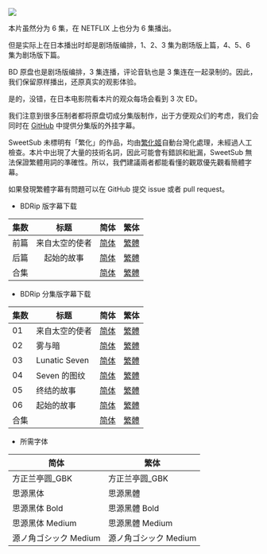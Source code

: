 ![](https://p.sda1.dev/5/87290e9195852479a4034793abd4ecf4/ETBGv3.jpg)

本片虽然分为 6 集，在 NETFLIX 上也分为 6 集播出。

但是实际上在日本播出时却是剧场版编排，1、2、3 集为剧场版上篇，4、5、6 集为剧场版下篇。

BD 原盘也是剧场版编排，3 集连播，评论音轨也是 3 集连在一起录制的。因此，我们保留原样播出，还原真实的观影体验。

是的，没错，在日本电影院看本片的观众每场会看到 3 次 ED。

我们注意到很多压制者都将原盘切成分集版制作，出于方便观众们的考虑，我们会同时在 [GitHub](https://github.com/SweetSub/SweetSub-source/tree/master/The%20Orbital%20Children#BDRip%20分集版字幕下载) 中提供分集版的外挂字幕。

SweetSub 未標明有「繁化」的作品，均由[繁化姬](https://zhconvert.org/)自動台灣化處理，未經過人工檢查。本片中出現了大量的技術名詞，因此可能會有錯誤和紕漏，SweetSub 無法保證繁體用詞的準確性。所以，我們建議兩者都能看懂的觀眾優先觀看簡體字幕。

如果發現繁體字幕有問題可以在 GitHub 提交 issue 或者 pull request。

&NewLine;
&NewLine;
* BDRip 版字幕下载

| 集数 | 标题 | 简体 | 繁体 |
| :-: | :-: | :-: | :-: |
| 前篇 | 来自太空的使者 | [简体](https://raw.githubusercontent.com/SweetSub/SweetSub-source/master/The%20Orbital%20Children/%5BSweetSub%5D%20The%20Orbital%20Children%20-%20Movie%2001.chs.ass) | [繁體](https://raw.githubusercontent.com/SweetSub/SweetSub-source/master/The%20Orbital%20Children/%5BSweetSub%5D%20The%20Orbital%20Children%20-%20Movie%2001.cht.ass) |
| 后篇 | 起始的故事 | [简体](https://raw.githubusercontent.com/SweetSub/SweetSub-source/master/The%20Orbital%20Children/%5BSweetSub%5D%20The%20Orbital%20Children%20-%20Movie%2002.chs.ass) | [繁體](https://raw.githubusercontent.com/SweetSub/SweetSub-source/master/The%20Orbital%20Children/%5BSweetSub%5D%20The%20Orbital%20Children%20-%20Movie%2002.cht.ass) |
| 合集 |   | [简体](https://raw.githubusercontent.com/SweetSub/SweetSub-source/master/The%20Orbital%20Children/%5BSweetSub%5D%20The%20Orbital%20Children%20-%20BDRip%20Subtitles.chs.zip) | [繁體](https://raw.githubusercontent.com/SweetSub/SweetSub-source/master/The%20Orbital%20Children/%5BSweetSub%5D%20The%20Orbital%20Children%20-%20BDRip%20Subtitles.cht.zip) |

&NewLine;
&NewLine;
* BDRip 分集版字幕下载

| 集数 | 标题 | 简体 | 繁体 |
| - | - | - | - |
| 01 | 来自太空的使者 | [简体](https://raw.githubusercontent.com/SweetSub/SweetSub-source/master/The%20Orbital%20Children/BDRip%20(Episode%20ver.)/%5BSweetSub%5D%20The%20Orbital%20Children%20-%2001.chs.ass) | [繁體](https://raw.githubusercontent.com/SweetSub/SweetSub-source/master/The%20Orbital%20Children/BDRip%20(Episode%20ver.)/%5BSweetSub%5D%20The%20Orbital%20Children%20-%2001.cht.ass) |
| 02 | 雾与暗 | [简体](https://raw.githubusercontent.com/SweetSub/SweetSub-source/master/The%20Orbital%20Children/BDRip%20(Episode%20ver.)/%5BSweetSub%5D%20The%20Orbital%20Children%20-%2002.chs.ass) | [繁體](https://raw.githubusercontent.com/SweetSub/SweetSub-source/master/The%20Orbital%20Children/BDRip%20(Episode%20ver.)/%5BSweetSub%5D%20The%20Orbital%20Children%20-%2002.cht.ass) |
| 03 | Lunatic Seven | [简体](https://raw.githubusercontent.com/SweetSub/SweetSub-source/master/The%20Orbital%20Children/BDRip%20(Episode%20ver.)/%5BSweetSub%5D%20The%20Orbital%20Children%20-%2003.chs.ass) | [繁體](https://raw.githubusercontent.com/SweetSub/SweetSub-source/master/The%20Orbital%20Children/BDRip%20(Episode%20ver.)/%5BSweetSub%5D%20The%20Orbital%20Children%20-%2003.cht.ass) |
| 04 | Seven 的图纹 | [简体](https://raw.githubusercontent.com/SweetSub/SweetSub-source/master/The%20Orbital%20Children/BDRip%20(Episode%20ver.)/%5BSweetSub%5D%20The%20Orbital%20Children%20-%2004.chs.ass) | [繁體](https://raw.githubusercontent.com/SweetSub/SweetSub-source/master/The%20Orbital%20Children/BDRip%20(Episode%20ver.)/%5BSweetSub%5D%20The%20Orbital%20Children%20-%2004.cht.ass) |
| 05 | 终结的故事 | [简体](https://raw.githubusercontent.com/SweetSub/SweetSub-source/master/The%20Orbital%20Children/BDRip%20(Episode%20ver.)/%5BSweetSub%5D%20The%20Orbital%20Children%20-%2005.chs.ass) | [繁體](https://raw.githubusercontent.com/SweetSub/SweetSub-source/master/The%20Orbital%20Children/BDRip%20(Episode%20ver.)/%5BSweetSub%5D%20The%20Orbital%20Children%20-%2005.cht.ass) |
| 06 | 起始的故事 | [简体](https://raw.githubusercontent.com/SweetSub/SweetSub-source/master/The%20Orbital%20Children/BDRip%20(Episode%20ver.)/%5BSweetSub%5D%20The%20Orbital%20Children%20-%2006.chs.ass) | [繁體](https://raw.githubusercontent.com/SweetSub/SweetSub-source/master/The%20Orbital%20Children/BDRip%20(Episode%20ver.)/%5BSweetSub%5D%20The%20Orbital%20Children%20-%2006.cht.ass) |
| 合集 |   | [简体](https://raw.githubusercontent.com/SweetSub/SweetSub-source/master/The%20Orbital%20Children/BDRip%20(Episode%20ver.)/%5BSweetSub%5D%20The%20Orbital%20Children%20-%20BDRip%20(Episode%20ver.)%20Subtitles.chs.zip) | [繁體](https://raw.githubusercontent.com/SweetSub/SweetSub-source/master/The%20Orbital%20Children/BDRip%20(Episode%20ver.)/%5BSweetSub%5D%20The%20Orbital%20Children%20-%20BDRip%20(Episode%20ver.)%20Subtitles.cht.zip) |

&NewLine;
&NewLine;
* 所需字体

|简体   | 繁体|
| - | - |
| 方正兰亭圆_GBK | 方正兰亭圆_GBK |
| 思源黑体 | 思源黑體 |
| 思源黑体 Bold |思源黑體 Bold |
| 思源黑体 Medium |思源黑體 Medium |
| 源ノ角ゴシック Medium | 源ノ角ゴシック Medium |
